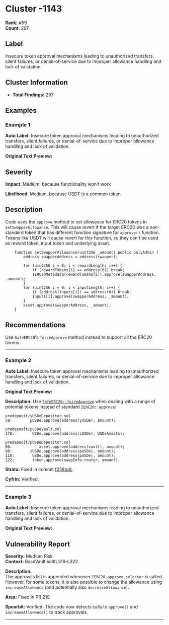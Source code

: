 # Cluster -1143

**Rank:** #59  
**Count:** 297  

## Label
Insecure token approval mechanisms leading to unauthorized transfers, silent failures, or denial-of-service due to improper allowance handling and lack of validation.

## Cluster Information
- **Total Findings:** 297

## Examples

### Example 1

**Auto Label:** Insecure token approval mechanisms leading to unauthorized transfers, silent failures, or denial-of-service due to improper allowance handling and lack of validation.  

**Original Text Preview:**

## Severity

**Impact**: Medium, because functionality won't work

**Likelihood**: Medium, because USDT is a common token

## Description

Code uses the `approve` method to set allowance for ERC20 tokens in `setSwapperAllowance`. This will cause revert if the target ERC20 was a non-standard token that has different function signature for `approve()` function. Tokens like USDT will cause revert for this function, so they can't be used as reward token, input token and underlying asset.

```solidity
    function setSwapperAllowance(uint256 _amount) public onlyAdmin {
        address swapperAddress = address(swapper);

        for (uint256 i = 0; i < rewardLength; i++) {
            if (rewardTokens[i] == address(0)) break;
            IERC20Metadata(rewardTokens[i]).approve(swapperAddress, _amount);
        }
        for (uint256 i = 0; i < inputLength; i++) {
            if (address(inputs[i]) == address(0)) break;
            inputs[i].approve(swapperAddress, _amount);
        }
        asset.approve(swapperAddress, _amount);
    }
```

## Recommendations

Use `SafeERC20`'s `forceApprove` method instead to support all the ERC20 tokens.

---
### Example 2

**Auto Label:** Insecure token approval mechanisms leading to unauthorized transfers, silent failures, or denial-of-service due to improper allowance handling and lack of validation.  

**Original Text Preview:**

**Description:** Use [`SafeERC20::forceApprove`](https://github.com/OpenZeppelin/openzeppelin-contracts/blob/master/contracts/token/ERC20/utils/SafeERC20.sol#L101-L108) when dealing with a range of potential tokens instead of standard `IERC20::approve`:
```solidity
predeposit/yUSDeDepositor.sol
58:        pUSDe.approve(address(yUSDe), amount);

predeposit/pUSDeVault.sol
178:        USDe.approve(address(sUSDe), USDeAssets);

predeposit/pUSDeDepositor.sol
86:            asset.approve(address(vault), amount);
98:        sUSDe.approve(address(pUSDe), amount);
110:        USDe.approve(address(pUSDe), amount);
122:        token.approve(swapInfo.router, amount);
```

**Strata:** Fixed in commit [f258bdc](https://github.com/Strata-Money/contracts/commit/f258bdcc49b87a2f8658b150bc3e3597a5187816).

**Cyfrin:** Verified.

---
### Example 3

**Auto Label:** Insecure token approval mechanisms leading to unauthorized transfers, silent failures, or denial-of-service due to improper allowance handling and lack of validation.  

**Original Text Preview:**

## Vulnerability Report

**Severity:** Medium Risk  
**Context:** BaseVault.sol#L316-L322  

**Description:**  
The approvals list is appended whenever `IERC20.approve.selector` is called. However, for some tokens, it is also possible to change the allowance using `increaseAllowance` (and potentially also `decreaseAllowance`).

**Area:** Fixed in PR 219.  

**Spearbit:** Verified. The code now detects calls to `approve()` and `increaseAllowance()` to track approvals.

---
